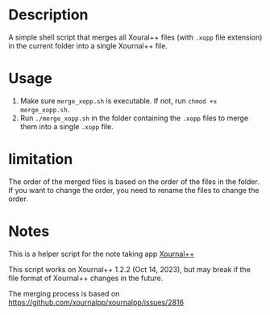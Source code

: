 # Description
A simple shell script that merges all Xoural++ files (with `.xopp` file extension) in the current folder into a single Xournal++ file.

# Usage
1. Make sure `merge_xopp.sh` is executable. If not, run `chmod +x merge_xopp.sh`.
2. Run `./merge_xopp.sh` in the folder containing the `.xopp` files to merge them into a single `.xopp` file.

# limitation
The order of the merged files is based on the order of the files in the folder. 
If you want to change the order, you need to rename the files to change the order.

# Notes
This is a helper script for the note taking app [Xournal++](https://github.com/xournalpp/xournalpp)

This script works on Xournal++ 1.2.2 (Oct 14, 2023), but may break if the file format of Xournal++ changes in the future.

The merging process is based on https://github.com/xournalpp/xournalpp/issues/2816